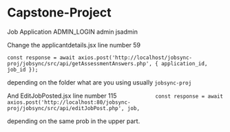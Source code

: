 # Capstone-Project
Job Application
ADMIN_LOGIN
admin
jsadmin

Change the 
applicantdetails.jsx line number 59 

```const response = await axios.post('http://localhost/jobsync-proj/jobsync/src/api/getAssessmentAnswers.php', { application_id, job_id });```

depending on the folder what are you using usually ```jobsync-proj```

And EditJobPosted.jsx line number 115
```            const response = await axios.post('http://localhost:80/jobsync-proj/jobsync/src/api/editJobPost.php', job,```

depending on the same prob in the upper part.
